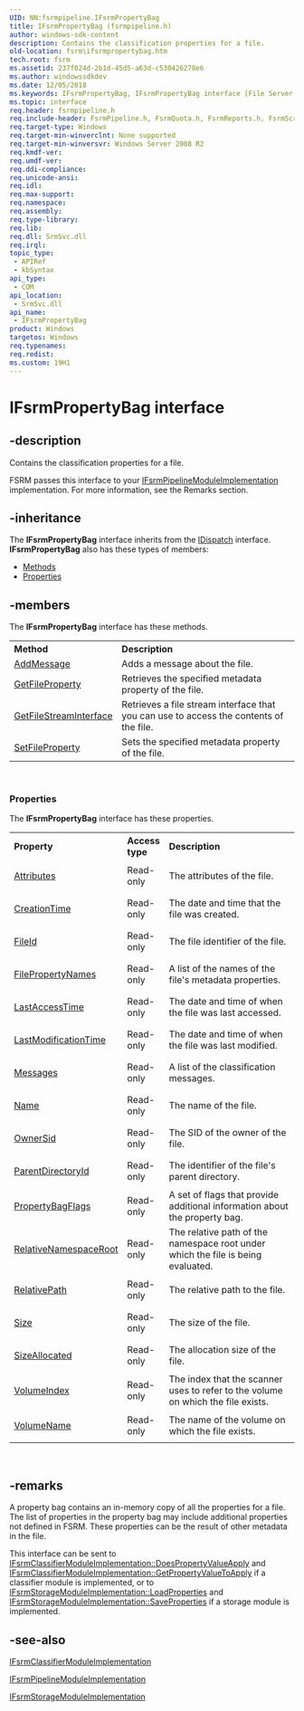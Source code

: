 ```yaml
---
UID: NN:fsrmpipeline.IFsrmPropertyBag
title: IFsrmPropertyBag (fsrmpipeline.h)
author: windows-sdk-content
description: Contains the classification properties for a file.
old-location: fsrm\ifsrmpropertybag.htm
tech.root: fsrm
ms.assetid: 237f024d-2b1d-45d5-a63d-c530426278e6
ms.author: windowssdkdev
ms.date: 12/05/2018
ms.keywords: IFsrmPropertyBag, IFsrmPropertyBag interface [File Server Resource Manager], IFsrmPropertyBag interface [File Server Resource Manager],described, fs.ifsrmpropertybag, fsrm.ifsrmpropertybag, fsrm/IFsrmPropertyBag
ms.topic: interface
req.header: fsrmpipeline.h
req.include-header: FsrmPipeline.h, FsrmQuota.h, FsrmReports.h, FsrmScreen.h
req.target-type: Windows
req.target-min-winverclnt: None supported
req.target-min-winversvr: Windows Server 2008 R2
req.kmdf-ver: 
req.umdf-ver: 
req.ddi-compliance: 
req.unicode-ansi: 
req.idl: 
req.max-support: 
req.namespace: 
req.assembly: 
req.type-library: 
req.lib: 
req.dll: SrmSvc.dll
req.irql: 
topic_type:
 - APIRef
 - kbSyntax
api_type:
 - COM
api_location:
 - SrmSvc.dll
api_name:
 - IFsrmPropertyBag
product: Windows
targetos: Windows
req.typenames: 
req.redist: 
ms.custom: 19H1
---
```


# IFsrmPropertyBag interface


## -description


Contains the classification properties for a file.

FSRM passes this interface to your 
    <a href="https://msdn.microsoft.com/a4420b1e-e2e5-460c-948c-3c5f97d7a0e7">IFsrmPipelineModuleImplementation</a> 
    implementation. For more information, see the Remarks section.


## -inheritance

The <b xmlns:loc="http://microsoft.com/wdcml/l10n">IFsrmPropertyBag</b> interface inherits from the <a href="https://msdn.microsoft.com/en-us/library/ms221608(v=VS.85).aspx">IDispatch</a> interface. <b>IFsrmPropertyBag</b> also has these types of members:
<ul>
<li><a href="https://docs.microsoft.com/">Methods</a></li>
<li><a href="https://docs.microsoft.com/">Properties</a></li>
</ul>

## -members

The <b>IFsrmPropertyBag</b> interface has these methods.
<table class="members" id="memberListMethods">
<tr>
<th align="left" width="37%">Method</th>
<th align="left" width="63%">Description</th>
</tr>
<tr data="declared;">
<td align="left" width="37%">
<a href="https://msdn.microsoft.com/2d9166fd-5211-4114-843f-2c6563941715">AddMessage</a>
</td>
<td align="left" width="63%">
Adds a message about the file.

</td>
</tr>
<tr data="declared;">
<td align="left" width="37%">
<a href="https://msdn.microsoft.com/09fc3287-f2a2-4ba7-9626-65c6634b7f2d">GetFileProperty</a>
</td>
<td align="left" width="63%">
Retrieves the specified metadata property of the file.

</td>
</tr>
<tr data="declared;">
<td align="left" width="37%">
<a href="https://msdn.microsoft.com/e5250f0f-c8b4-4579-a4c2-b4f6ee48acdc">GetFileStreamInterface</a>
</td>
<td align="left" width="63%">
Retrieves a file stream interface that you can use to access the contents of the file.

</td>
</tr>
<tr data="declared;">
<td align="left" width="37%">
<a href="https://msdn.microsoft.com/d3322907-c832-49ef-bf21-2e4581251a88">SetFileProperty</a>
</td>
<td align="left" width="63%">
Sets the specified metadata property of the file.

</td>
</tr>
</table> 
<h3><a id="properties"></a>Properties</h3>The <b xmlns:loc="http://microsoft.com/wdcml/l10n">IFsrmPropertyBag</b> interface has these properties.
<table class="members" id="memberListProperties">
<tr>
<th align="left" width="27%">Property</th>
<th align="left" width="10%">Access type</th>
<th align="left" width="63%">Description</th>
</tr>
<tr data="declared;">
<td align="left" width="27%" xml:space="preserve">

<a href="https://msdn.microsoft.com/9d84b68f-1db8-43d5-964b-c961ec9c250b">Attributes</a>


</td>
<td align="left" width="10%">
Read-only

</td>
<td align="left" width="63%">
The attributes of the file.

</td>
</tr>
<tr data="declared;">
<td align="left" width="27%" xml:space="preserve">

<a href="https://msdn.microsoft.com/85953042-eeb6-49bd-bde0-f18d4edf108a">CreationTime</a>


</td>
<td align="left" width="10%">
Read-only

</td>
<td align="left" width="63%">
The date and time that the file was created.

</td>
</tr>
<tr data="declared;">
<td align="left" width="27%" xml:space="preserve">

<a href="https://msdn.microsoft.com/dc5df8d8-4998-4a4e-814b-f3119a156e14">FileId</a>


</td>
<td align="left" width="10%">
Read-only

</td>
<td align="left" width="63%">
The file identifier of the file.

</td>
</tr>
<tr data="declared;">
<td align="left" width="27%" xml:space="preserve">

<a href="https://msdn.microsoft.com/5dfbf1a8-99a4-4348-8fc4-9d582330be57">FilePropertyNames</a>


</td>
<td align="left" width="10%">
Read-only

</td>
<td align="left" width="63%">
A list of the names of the file's metadata properties.

</td>
</tr>
<tr data="declared;">
<td align="left" width="27%" xml:space="preserve">

<a href="https://msdn.microsoft.com/b17da883-7f8c-4df0-9ee2-7e75b5852aa9">LastAccessTime</a>


</td>
<td align="left" width="10%">
Read-only

</td>
<td align="left" width="63%">
The date and time of when the file was last accessed.

</td>
</tr>
<tr data="declared;">
<td align="left" width="27%" xml:space="preserve">

<a href="https://msdn.microsoft.com/0afba4f9-b716-49dc-bbeb-6245e5c7a386">LastModificationTime</a>


</td>
<td align="left" width="10%">
Read-only

</td>
<td align="left" width="63%">
The date and time of when the file was last modified.

</td>
</tr>
<tr data="declared;">
<td align="left" width="27%" xml:space="preserve">

<a href="https://msdn.microsoft.com/3aa6bc28-03bb-40ea-8c56-94133c8eeb54">Messages</a>


</td>
<td align="left" width="10%">
Read-only

</td>
<td align="left" width="63%">
A list of the classification messages.

</td>
</tr>
<tr data="declared;">
<td align="left" width="27%" xml:space="preserve">

<a href="https://msdn.microsoft.com/b500b16f-402d-475f-9de3-a54da1afb203">Name</a>


</td>
<td align="left" width="10%">
Read-only

</td>
<td align="left" width="63%">
The name of the file.

</td>
</tr>
<tr data="declared;">
<td align="left" width="27%" xml:space="preserve">

<a href="https://msdn.microsoft.com/bb2b0872-9553-40d3-a9b0-7602266c28da">OwnerSid</a>


</td>
<td align="left" width="10%">
Read-only

</td>
<td align="left" width="63%">
The SID of the owner of the file.

</td>
</tr>
<tr data="declared;">
<td align="left" width="27%" xml:space="preserve">

<a href="https://msdn.microsoft.com/a62f9562-06ba-41bc-8450-300dd50ee728">ParentDirectoryId</a>


</td>
<td align="left" width="10%">
Read-only

</td>
<td align="left" width="63%">
The identifier of the file's parent directory.

</td>
</tr>
<tr data="declared;">
<td align="left" width="27%" xml:space="preserve">

<a href="https://msdn.microsoft.com/b7e5885e-c716-4fa8-afc0-bfe258e5f421">PropertyBagFlags</a>


</td>
<td align="left" width="10%">
Read-only

</td>
<td align="left" width="63%">
A set of flags that provide additional information about the property bag.

</td>
</tr>
<tr data="declared;">
<td align="left" width="27%" xml:space="preserve">

<a href="https://msdn.microsoft.com/31e0baad-286a-42f3-bd30-84fc40c935f6">RelativeNamespaceRoot</a>


</td>
<td align="left" width="10%">
Read-only

</td>
<td align="left" width="63%">
The relative path of the namespace root under which the file is being evaluated.

</td>
</tr>
<tr data="declared;">
<td align="left" width="27%" xml:space="preserve">

<a href="https://msdn.microsoft.com/4304228a-5e8e-4e2d-9fc9-48777cb23251">RelativePath</a>


</td>
<td align="left" width="10%">
Read-only

</td>
<td align="left" width="63%">
The relative path to the file.

</td>
</tr>
<tr data="declared;">
<td align="left" width="27%" xml:space="preserve">

<a href="https://msdn.microsoft.com/6dade17c-1252-4f11-81a2-7e278da290e8">Size</a>


</td>
<td align="left" width="10%">
Read-only

</td>
<td align="left" width="63%">
The size of the file.

</td>
</tr>
<tr data="declared;">
<td align="left" width="27%" xml:space="preserve">

<a href="https://msdn.microsoft.com/d1ec946b-2769-4e0d-b01c-08ef6032df16">SizeAllocated</a>


</td>
<td align="left" width="10%">
Read-only

</td>
<td align="left" width="63%">
The allocation size of the file.

</td>
</tr>
<tr data="declared;">
<td align="left" width="27%" xml:space="preserve">

<a href="https://msdn.microsoft.com/08d4e052-710b-4f41-86b1-473760a6e9c6">VolumeIndex</a>


</td>
<td align="left" width="10%">
Read-only

</td>
<td align="left" width="63%">
The index that the scanner uses to refer to the volume on which the file exists.

</td>
</tr>
<tr data="declared;">
<td align="left" width="27%" xml:space="preserve">

<a href="https://msdn.microsoft.com/65b47ad3-eb81-468e-a4fb-8a52d6b99998">VolumeName</a>


</td>
<td align="left" width="10%">
Read-only

</td>
<td align="left" width="63%">
The name of the volume on which the file exists.

</td>
</tr>
</table> 


## -remarks



A property bag contains an in-memory copy of all the properties for a file. The list of properties in the 
    property bag may include additional properties not defined in FSRM. These properties can be the result of other 
    metadata in the file.

This interface can be sent to 
    <a href="https://msdn.microsoft.com/ab42430c-1e30-4576-b6f8-c0488b6230dd">IFsrmClassifierModuleImplementation::DoesPropertyValueApply</a> 
    and 
    <a href="https://msdn.microsoft.com/70277473-de96-40e1-980b-4eec6e7b035d">IFsrmClassifierModuleImplementation::GetPropertyValueToApply</a> 
    if a classifier module is implemented, or to 
    <a href="https://msdn.microsoft.com/05de6dfe-0f90-4866-bedc-72b8fea9dfac">IFsrmStorageModuleImplementation::LoadProperties</a> 
    and 
    <a href="https://msdn.microsoft.com/4d31db26-9d03-46f3-a902-401f9e0d9767">IFsrmStorageModuleImplementation::SaveProperties</a> 
    if a storage module is implemented.




## -see-also




<a href="https://msdn.microsoft.com/f238c446-b268-4600-b6e3-ec772a5f7575">IFsrmClassifierModuleImplementation</a>



<a href="https://msdn.microsoft.com/a4420b1e-e2e5-460c-948c-3c5f97d7a0e7">IFsrmPipelineModuleImplementation</a>



<a href="https://msdn.microsoft.com/8540f1f4-8ed1-4e4d-b940-3e232eb8c2d6">IFsrmStorageModuleImplementation</a>
 

 


